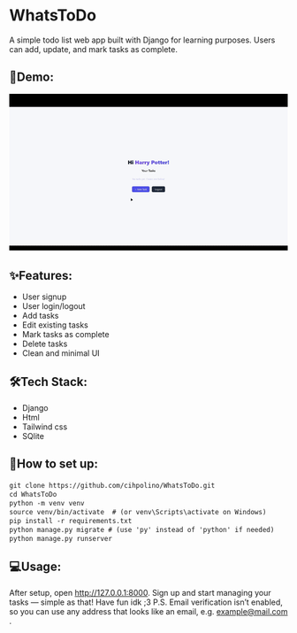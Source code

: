 # WhatsToDo
A simple todo list web app built with Django for learning purposes. Users can add, update, and mark tasks as complete.

## 🎥Demo:
![Demo of Django Todo App](demo.gif)

## ✨Features:
- User signup
- User login/logout
- Add tasks
- Edit existing tasks
- Mark tasks as complete
- Delete tasks
- Clean and minimal UI

## 🛠️Tech Stack:
- Django
- Html
- Tailwind css
- SQlite

## 🚀How to set up:
```
git clone https://github.com/cihpolino/WhatsToDo.git
cd WhatsToDo
python -m venv venv
source venv/bin/activate  # (or venv\Scripts\activate on Windows)
pip install -r requirements.txt
python manage.py migrate # (use 'py' instead of 'python' if needed)
python manage.py runserver
```

## 💻Usage:
After setup, open http://127.0.0.1:8000. Sign up and start managing your tasks — simple as that! Have fun idk ;3
P.S. Email verification isn’t enabled, so you can use any address that looks like an email, e.g. example@mail.com .
